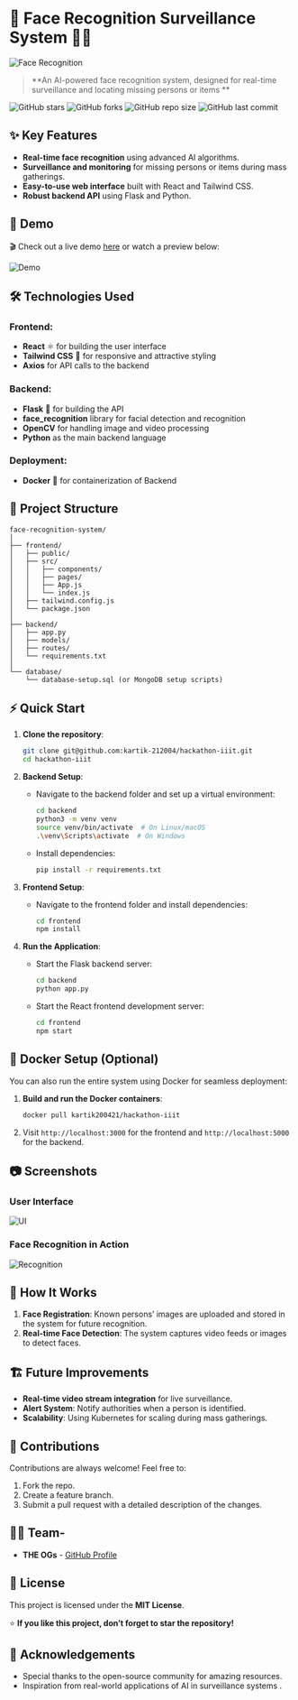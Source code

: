 
# 🎥 Face Recognition Surveillance System 🕵️‍♂️

![Face Recognition](https://user-images.githubusercontent.com/your-image-link-here.jpg)

> **An AI-powered face recognition system, designed for real-time surveillance and locating missing persons or items **

![GitHub stars](https://img.shields.io/github/stars/kartik-212004/hackathon-iiit?style=social)
![GitHub forks](https://img.shields.io/github/forks/kartik-212004/hackathon-iiit?style=social)
![GitHub repo size](https://img.shields.io/github/repo-size/kartik-212004/hackathon-iiit)
![GitHub last commit](https://img.shields.io/github/last-commit/kartik-212004/hackathon-iiit)

## ✨ Key Features

- **Real-time face recognition** using advanced AI algorithms.
- **Surveillance and monitoring** for missing persons or items during mass gatherings.
- **Easy-to-use web interface** built with React and Tailwind CSS.
- **Robust backend API** using Flask and Python.

## 🚀 Demo

🎬 Check out a live demo [here](https://your-live-demo-link.com) or watch a preview below:

![Demo](https://user-images.githubusercontent.com/your-demo-link.gif)

## 🛠️ Technologies Used

### Frontend:
- **React** ⚛️ for building the user interface
- **Tailwind CSS** 💨 for responsive and attractive styling
- **Axios** for API calls to the backend

### Backend:
- **Flask** 🐍 for building the API
- **face_recognition** library for facial detection and recognition
- **OpenCV** for handling image and video processing
- **Python** as the main backend language

### Deployment:
- **Docker** 🐳 for containerization of Backend

## 📁 Project Structure

```
face-recognition-system/
│
├── frontend/
│   ├── public/
│   ├── src/
│   │   ├── components/
│   │   ├── pages/
│   │   ├── App.js
│   │   └── index.js
│   ├── tailwind.config.js
│   └── package.json
│
├── backend/
│   ├── app.py
│   ├── models/
│   ├── routes/
│   └── requirements.txt
│
└── database/
    └── database-setup.sql (or MongoDB setup scripts)
```

## ⚡ Quick Start

1. **Clone the repository**:
   ```bash
   git clone git@github.com:kartik-212004/hackathon-iiit.git
   cd hackathon-iiit
   ```

2. **Backend Setup**:
   - Navigate to the backend folder and set up a virtual environment:
     ```bash
     cd backend
     python3 -m venv venv
     source venv/bin/activate  # On Linux/macOS
     .\venv\Scripts\activate  # On Windows
     ```
   - Install dependencies:
     ```bash
     pip install -r requirements.txt
     ```

3. **Frontend Setup**:
   - Navigate to the frontend folder and install dependencies:
     ```bash
     cd frontend
     npm install
     ```

4. **Run the Application**:
   - Start the Flask backend server:
     ```bash
     cd backend
     python app.py
     ```
   - Start the React frontend development server:
     ```bash
     cd frontend
     npm start
     ```

## 🐳 Docker Setup (Optional)

You can also run the entire system using Docker for seamless deployment:

1. **Build and run the Docker containers**:
   ```bash
   docker pull kartik200421/hackathon-iiit
   ```

2. Visit `http://localhost:3000` for the frontend and `http://localhost:5000` for the backend.

## 📷 Screenshots

### User Interface

![UI](https://user-images.githubusercontent.com/your-frontend-ui-image.png)

### Face Recognition in Action

![Recognition](https://user-images.githubusercontent.com/your-recognition-image.png)

## 🧠 How It Works

1. **Face Registration**: Known persons’ images are uploaded and stored in the system for future recognition.
2. **Real-time Face Detection**: The system captures video feeds or images to detect faces.



## 🏗️ Future Improvements

- **Real-time video stream integration** for live surveillance.
- **Alert System**: Notify authorities when a person is identified.
- **Scalability**: Using Kubernetes for scaling during mass gatherings.

## 🤝 Contributions

Contributions are always welcome! Feel free to:
1. Fork the repo.
2. Create a feature branch.
3. Submit a pull request with a detailed description of the changes.

## 👨‍💻 Team-

- **THE OGs** - [GitHub Profile](https://github.com/kartik-212004)

## 📄 License

This project is licensed under the **MIT License**.

⭐ **If you like this project, don’t forget to star the repository!**

## 🙌 Acknowledgements

- Special thanks to the open-source community for amazing resources.
- Inspiration from real-world applications of AI in surveillance systems .

